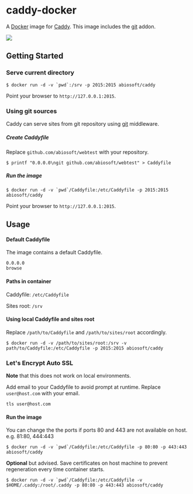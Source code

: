 # caddy-docker

A [Docker](http://docker.com) image for [Caddy](http://caddyserver.com). This image includes the [git](http://caddyserver.com/docs/git) addon.

[![](https://badge.imagelayers.io/abiosoft/caddy:latest.svg)](https://imagelayers.io/?images=abiosoft/caddy:latest 'Get your own badge on imagelayers.io')

## Getting Started

### Serve current directory

```
$ docker run -d -v `pwd`:/srv -p 2015:2015 abiosoft/caddy
```

Point your browser to `http://127.0.0.1:2015`.

### Using git sources

Caddy can serve sites from git repository using [git](https://caddyserver.com/docs/git) middleware.

##### Create Caddyfile

Replace `github.com/abiosoft/webtest` with your repository.

```
$ printf "0.0.0.0\ngit github.com/abiosoft/webtest" > Caddyfile
```

##### Run the image

```
$ docker run -d -v `pwd`/Caddyfile:/etc/Caddyfile -p 2015:2015 abiosoft/caddy
```
Point your browser to `http://127.0.0.1:2015`.

## Usage

#### Default Caddyfile

The image contains a default Caddyfile.

```
0.0.0.0
browse
```

#### Paths in container

Caddyfile: `/etc/Caddyfile`

Sites root: `/srv`

#### Using local Caddyfile and sites root

Replace `/path/to/Caddyfile` and `/path/to/sites/root` accordingly.

```
$ docker run -d -v /path/to/sites/root:/srv -v path/to/Caddyfile:/etc/Caddyfile -p 2015:2015 abiosoft/caddy
```

### Let's Encrypt Auto SSL
**Note** that this does not work on local environments.

Add email to your Caddyfile to avoid prompt at runtime. Replace `user@host.com` with your email.
```
tls user@host.com
```

#### Run the image

You can change the the ports if ports 80 and 443 are not available on host. e.g. 81:80, 444:443

```
$ docker run -d -v `pwd`/Caddyfile:/etc/Caddyfile -p 80:80 -p 443:443 abiosoft/caddy
```

**Optional** but advised. Save certificates on host machine to prevent regeneration every time container starts.

```
$ docker run -d -v `pwd`/Caddyfile:/etc/Caddyfile -v $HOME/.caddy:/root/.caddy -p 80:80 -p 443:443 abiosoft/caddy
```

